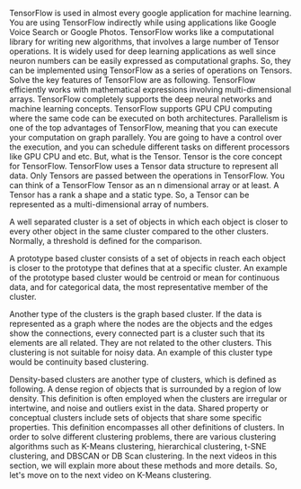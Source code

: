 TensorFlow is used in almost every google application for machine learning. You are using TensorFlow indirectly while using applications like Google Voice Search or Google Photos. 
TensorFlow works like a computational library for writing new algorithms, that involves a large number of Tensor operations. It is widely used for deep learning applications as well since neuron numbers can be easily expressed as computational graphs. 
So, they can be implemented using TensorFlow as a series of operations on Tensors. 
Solve the key features of TensorFlow are as following. 
TensorFlow efficiently works with mathematical expressions involving multi-dimensional arrays. 
TensorFlow completely supports the deep neural networks and machine learning concepts. 
TensorFlow supports GPU CPU computing where the same code can be executed on both architectures. 
Parallelism is one of the top advantages of TensorFlow, meaning that you can execute your computation on graph parallely. 
You are going to have a control over the execution, and you can schedule different tasks on different processors like GPU CPU and etc. 
But, what is the Tensor. Tensor is the core concept for TensorFlow. 
TensorFlow uses a Tensor data structure to represent all data. 
Only Tensors are passed between the operations in TensorFlow. 
You can think of a TensorFlow Tensor as an n dimensional array or at least. 
A Tensor has a rank a shape and a static type. 
So, a Tensor can be represented as a multi-dimensional array of numbers.


A well separated cluster is a set of objects in which each object is closer to every other object in the same cluster compared to the other clusters. Normally, a threshold is defined for the comparison. 

A prototype based cluster consists of a set of objects in reach each object is closer to the prototype that defines that at a specific cluster. An example of the prototype based cluster would be centroid or mean for continuous data, and for categorical data, the most representative member of the cluster. 

Another type of the clusters is the graph based cluster. If the data is represented as a graph where the nodes are the objects and the edges show the connections, every connected part is a cluster such that its elements are all related. They are not related to the other clusters. This clustering is not suitable for noisy data. An example of this cluster type would be continuity based clustering. 

Density-based clusters are another type of clusters, which is defined as following. A dense region of objects that is surrounded by a region of low density. This definition is often employed when the clusters are irregular or intertwine, and noise and outliers exist in the data. Shared property or conceptual clusters include sets of objects that share some specific properties. This definition encompasses all other definitions of clusters. In order to solve different clustering problems, there are various clustering algorithms such as K-Means clustering, hierarchical clustering, t-SNE clustering, and DBSCAN or DB Scan clustering. In the next videos in this section, we will explain more about these methods and more details. So, let's move on to the next video on K-Means clustering.

